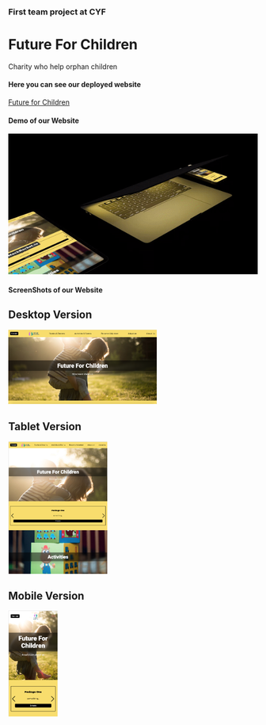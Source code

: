 ### First team project at CYF
# Future For Children
Charity who help orphan children

#### Here you can see our deployed website 
<a href="https://cyf-the-achievers-futureforchildren.netlify.app/">Future for Children</a>

#### Demo of our Website
<img src="images/Readmeimg/ffc.gif">

#### ScreenShots of our Website
## Desktop Version
<img src="images/Readmeimg/Screenshot 2023-01-11 at 14.28.29.png" width="300">

## Tablet Version
<img src="images/Readmeimg/Screenshot 2023-01-11 at 14.31.09.png" width="200">

## Mobile Version
<img src="images/Readmeimg/Screenshot 2023-01-11 at 14.30.58.png" width="100">